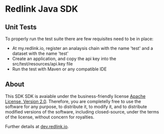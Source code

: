# Redlink Java SDK 

## Unit Tests

To properly run the test suite there are few requisites need to be in place:

* At my.redlink.io, register an analaysis chain with the name 'test' and a dataset with the name 'test'
* Create an application, and copy the api key into the src/test/resources/api.key file
* Run the test with Maven or any compatible IDE

## About

This SDK SDK is avaiable under the business-friendly license [Apache License, Version 2.0][ASL2]. 
Therefore, you are completelly free to use the software for any purpose, to distribute it, 
to modify it, and to distribute modified versions of the software, including closed-source, 
under the terms of the license, without concern for royalties.

Further details at [dev.redlink.io][dev].

[dev]: http://dev.redlink.io/sdk/
[ASL2]: http://www.apache.org/licenses/LICENSE-2.0.html
